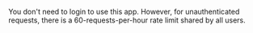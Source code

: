 You don't need to login to use this app. However, for unauthenticated requests, there is a 60-requests-per-hour rate limit shared by all users.
